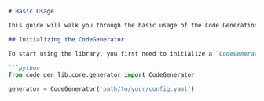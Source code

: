 
```markdown
# Basic Usage

This guide will walk you through the basic usage of the Code Generation Library.

## Initializing the CodeGenerator

To start using the library, you first need to initialize a `CodeGenerator` instance:

```python
from code_gen_lib.core.generator import CodeGenerator

generator = CodeGenerator('path/to/your/config.yaml')